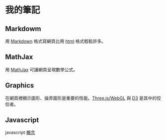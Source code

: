 # 我的筆記
## Markdowm 
  
用 [Markdown](./markdown/markdown.md) 格式寫網頁比用 [html](https://www.w3schools.com/html/) 格式輕鬆許多。

## MathJax
用 [MathJax](./mathjax/mathjax.md) 可讓網頁呈現數學公式。

## Graphics
在網頁裡顯示圖形、操弄圖形是重要的性能。[Three.js/WebGL](./graphics/three.md) 與 [D3](./graphics/d3.md) 是其中的佼佼者。

## Javascript
javascript [概念](./javascript/javascriptconcepts.md)
